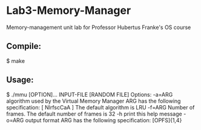 Lab3-Memory-Manager
===================

Memory-management unit lab for Professor Hubertus Franke's OS course

Compile:
-----------
$ make

Usage:
-----------
$ ./mmu [OPTION]... INPUT-FILE [RANDOM FILE]
Options:	-a=ARG	algorithm used by the Virtual Memory Manager
			ARG has the following specification: [ NlrfscCaA ]
			The default algorithm is LRU
		-f=ARG	Number of frames. The default number of frames is 32
		-h	print this help message
		-o=ARG	output format
			ARG has the following specification: [OPFS]{1,4}
